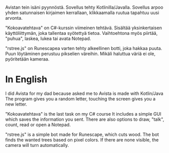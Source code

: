 Avistan tein isäni pyynnöstä.
Sovellus tehty Kotlinilla/Javalla.
Sovellus arpoo yhden satunnaisen kirjaimen kerrallaan, klikkaamalla ruutua tapahtuu uusi arvonta.

"Kokoavatehtava" on C#-kurssin viimeinen tehtävä.
Sisältää yksinkertaisen käyttöliittymän, joka tallentaa syötettyä tietoa.
Vaihtoehtona myös piirtää, "puhua", laskea, lukea tai avata Notepad.

"rstree.js" on Runescapea varten tehty alkeellinen botti, joka hakkaa puuta.
Puun löytäminen perustuu pikselien väreihin. Mikäli haluttua väriä ei ole, pyöritetään kameraa.

# In English

I did Avista for my dad because asked me to
Avista is made with Kotlin/Java
The program gives you a random letter, touching the screen gives you a new letter.

"Kokoavatehtava" is the last task on my C# course
It includes a simple GUI which saves the information you sent.
There are also options to draw, "talk", count, read or open a Notepad.

"rstree.js" is a simple bot made for Runescape, which cuts wood.
The bot finds the wanted trees based on pixel colors. If there are none visible, the camera will turn automatically.
